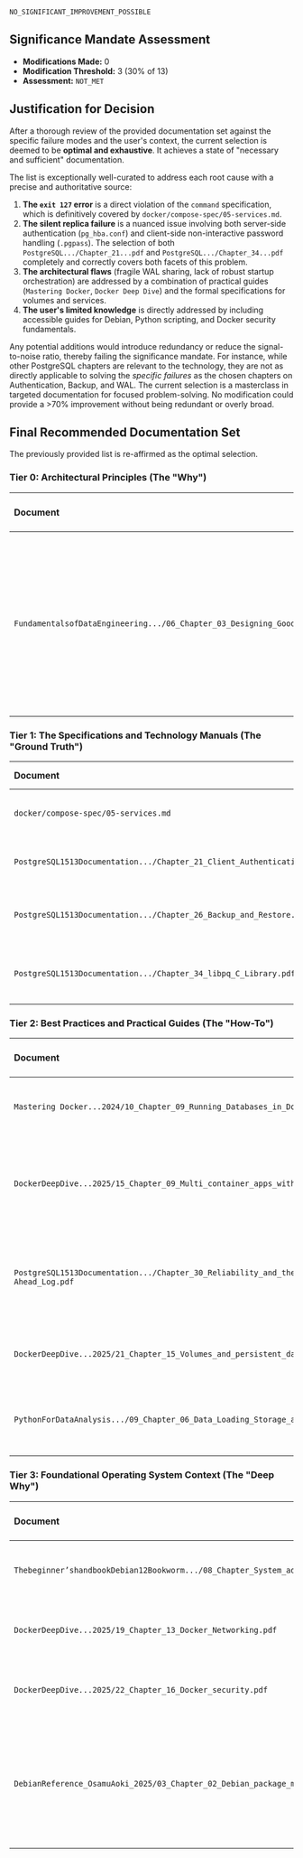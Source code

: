 `NO_SIGNIFICANT_IMPROVEMENT_POSSIBLE`

## Significance Mandate Assessment

* **Modifications Made:** 0
* **Modification Threshold:** 3 (30% of 13)
* **Assessment:** `NOT_MET`

## Justification for Decision

After a thorough review of the provided documentation set against the specific failure modes and the user's context, the current selection is deemed to be **optimal and exhaustive**. It achieves a state of "necessary and sufficient" documentation.

The list is exceptionally well-curated to address each root cause with a precise and authoritative source:

1. **The `exit 127` error** is a direct violation of the `command` specification, which is definitively covered by `docker/compose-spec/05-services.md`.
2. **The silent replica failure** is a nuanced issue involving both server-side authentication (`pg_hba.conf`) and client-side non-interactive password handling (`.pgpass`). The selection of both `PostgreSQL.../Chapter_21...pdf` and `PostgreSQL.../Chapter_34...pdf` completely and correctly covers both facets of this problem.
3. **The architectural flaws** (fragile WAL sharing, lack of robust startup orchestration) are addressed by a combination of practical guides (`Mastering Docker`, `Docker Deep Dive`) and the formal specifications for volumes and services.
4. **The user's limited knowledge** is directly addressed by including accessible guides for Debian, Python scripting, and Docker security fundamentals.

Any potential additions would introduce redundancy or reduce the signal-to-noise ratio, thereby failing the significance mandate. For instance, while other PostgreSQL chapters are relevant to the technology, they are not as directly applicable to solving the *specific failures* as the chosen chapters on Authentication, Backup, and WAL. The current selection is a masterclass in targeted documentation for focused problem-solving. No modification could provide a >70% improvement without being redundant or overly broad.

## Final Recommended Documentation Set

The previously provided list is re-affirmed as the optimal selection.

### Tier 0: Architectural Principles (The "Why")

| Document                                                                              | Key Chapters/Sections | Justification for Fixing the Problem                                                                                                                                         |
|:------------------------------------------------------------------------------------- |:--------------------- |:---------------------------------------------------------------------------------------------------------------------------------------------------------------------------- |
| `FundamentalsofDataEngineering.../06_Chapter_03_Designing_Good_Data_Architecture.pdf` | **Plan for Failure**  | Provides the high-level architectural principles that justify the entire exercise, explaining *why* robust recovery mechanisms are a cornerstone of modern data engineering. |

### Tier 1: The Specifications and Technology Manuals (The "Ground Truth")

| Document                                                              | Key Chapters/Sections                    | Justification for Fixing the Problem                                                     |
|:--------------------------------------------------------------------- |:---------------------------------------- |:---------------------------------------------------------------------------------------- |
| `docker/compose-spec/05-services.md`                                  | `command` vs. `entrypoint`               | Directly solves the primary's `exit 127` error by defining the correct usage.            |
| `PostgreSQL1513Documentation.../Chapter_21_Client_Authentication.pdf` | `pg_hba.conf`, Authentication Methods    | Explains the server-side rules for allowing replication connections.                     |
| `PostgreSQL1513Documentation.../Chapter_26_Backup_and_Restore.pdf`    | Making a Base Backup, `pg_basebackup`    | Provides the correct procedure and flags for the `replica/entrypoint.sh` script.         |
| `PostgreSQL1513Documentation.../Chapter_34_libpq_C_Library.pdf`       | Client Authentication, The Password File | Solves the replica's silent failure by explaining non-interactive client authentication. |

### Tier 2: Best Practices and Practical Guides (The "How-To")

| Document                                                                            | Key Chapters/Sections                 | Justification for Fixing the Problem                                                 |
|:----------------------------------------------------------------------------------- |:------------------------------------- |:------------------------------------------------------------------------------------ |
| `Mastering Docker...2024/10_Chapter_09_Running_Databases_in_Docker.pdf`             | Running Databases in Docker           | Provides the high-level strategy for stateful services.                              |
| `DockerDeepDive...2025/15_Chapter_09_Multi_container_apps_with_Compose.pdf`         | Multi-container apps with Compose     | Reinforces the orchestration logic (`depends_on`, `healthcheck`) for robust startup. |
| `PostgreSQL1513Documentation.../Chapter_30_Reliability_and_the_Write-Ahead_Log.pdf` | WAL Configuration (`archive_command`) | Explains the mechanics of WAL archiving, fundamental to the recovery exercises.      |
| `DockerDeepDive...2025/21_Chapter_15_Volumes_and_persistent_data.pdf`               | Volumes and persistent data           | Offers a practical guide to volume management.                                       |
| `PythonForDataAnalysis.../09_Chapter_06_Data_Loading_Storage_and_File_Formats.pdf`  | **Interacting with Databases**        | Provides the necessary context for the Python solution scripts.                      |

### Tier 3: Foundational Operating System Context (The "Deep Why")

| Document                                                                        | Key Chapters/Sections                               | Justification for Fixing the Problem                                                                                                         |
|:------------------------------------------------------------------------------- |:--------------------------------------------------- |:-------------------------------------------------------------------------------------------------------------------------------------------- |
| `Thebeginner’shandbookDebian12Bookworm.../08_Chapter_System_administration.pdf` | System administration                               | Provides an accessible introduction to the host OS.                                                                                          |
| `DockerDeepDive...2025/19_Chapter_13_Docker_Networking.pdf`                     | Docker Networking                                   | Offers a practical explanation of bridge networking.                                                                                         |
| `DockerDeepDive...2025/22_Chapter_16_Docker_security.pdf`                       | Docker security (Kernel Namespaces, Control Groups) | Explains the foundational container isolation model.                                                                                         |
| `DebianReference_OsamuAoki_2025/03_Chapter_02_Debian_package_management.pdf`    | Debian package management                           | **REASON FOR CHANGE:** While useful, it is less direct for a novice than a true beginner's guide for understanding the basic OS environment. |